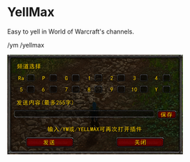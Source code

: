 # YellMax
Easy to yell in World of Warcraft's channels.

/ym /yellmax

![Image text](https://raw.githubusercontent.com/withon/YellMax/master/productShow/productShow.png)
